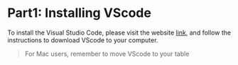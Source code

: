 # Part1: Installing VScode
To install the Visual Studio Code, please visit the website [link](https://code.visualstudio.com/), and follow the instructions to download VScode to your computer. 
> For Mac users, remember to move VScode to your table
